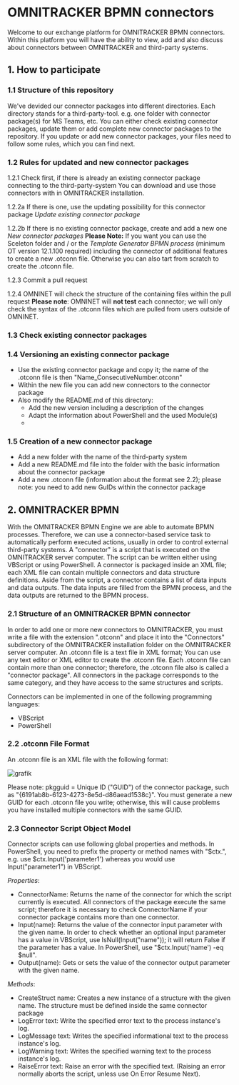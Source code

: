 # OMNITRACKER BPMN connectors

Welcome to our exchange platform for OMNITRACKER BPMN connectors. Within this platform you will have the ability to view, add and also discuss about connectors between OMNITRACKER and third-party systems. 

 
## 1. How to participate

### 1.1 Structure of this repository

We've devided our connector packages into different directories. Each directory stands for a third-party-tool. e.g. one folder with connector package(s) for MS Teams, etc. You can either check existing connector packages, update them or add complete new connector packages to the repository. If you update or add new connector packages, your files need to follow some rules, which you can find next.

### 1.2 Rules for updated and new connector packages
1.2.1 Check first, if there is already an existing connector package connecting to the third-party-system
You can download and use those connectors with in OMNITRACKER installation. 

1.2.2a If there is one, use the updating possibility for this connector package
*Update existing connector package*


1.2.2b If there is no existing connector package, create and add a new one
*New connector packages*
**Please Note:** If you want you can use the Sceleton folder and / or the *Template Generator BPMN process* (minimum OT version 12.1.100 required) including the connector of additional features to create a new .otconn file. Otherwise you can also tart from scratch to create the .otconn file. 


1.2.3 Commit a pull request

1.2.4 OMNINET will check the structure of the containing files within the pull request
**Please note**: OMNINET will **not test** each connector; we will only check the syntax of the .otconn files which are pulled from users outside of OMNINET.

### 1.3 Check existing connector packages

### 1.4 Versioning an existing connector package
- Use the existing connector package and copy it; the name of the .otconn file is then "Name_ConsecutiveNumber.otconn"
- Within the new file you can add new connectors to the connector package
- Also modify the README.md of this directory:
  - Add the new version including a description of the changes
  - Adapt the information about PowerShell and the used Module(s)  
  - 
### 1.5 Creation of a new connector package
- Add a new folder with the name of the third-party system 
- Add a new README.md file into the folder with the basic information about the connector package
- Add a new .otconn file (information about the format see 2.2); please note: you need to add new GuIDs within the connector package

## 2. OMNITRACKER BPMN
With the OMNITRACKER BPMN Engine we are able to automate BPMN processes. Therefore, we can use a connector-based service task to automatically perform executed actions, usually in order to control external third-party systems. A "connector" is a script that is executed on the OMNITRACKER server computer. The script can be written either using VBScript or using PowerShell. A connector is packaged inside an XML file; each XML file can contain multiple connectors and data structure definitions. Aside from the script, a connector contains a list of data inputs and data outputs. The data inputs are filled from the BPMN process, and the data outputs are returned to the BPMN process.

### 2.1 Structure of an OMNITRACKER BPMN connector
In order to add one or more new connectors to OMNITRACKER, you must write a file with the extension ".otconn" and place it into the "Connectors" subdirectory of the OMNITRACKER installation folder on the OMNITRACKER server computer. An .otconn file is a text file in XML format; You can use any text editor or XML editor to create the .otconn file. Each .otconn file can contain more than one connector; therefore, the .otconn file also is called a "connector package". All connectors in the package corresponds to the same category, and they have access to the same structures and scripts.

Connectors can be implemented in one of the following programming languages:
- VBScript
- PowerShell

### 2.2 .otconn File Format
An .otconn file is an XML file with the following format:

![grafik](https://user-images.githubusercontent.com/61735509/121145278-1245ef00-c83f-11eb-9aef-5511df2ee493.png)

Please note: pkgguid = Unique ID ("GUID") of the connector package, such as "{6191ab8b-6123-4273-8e5d-d86aead1538c}". You must generate a new GUID for each .otconn file you write; otherwise, this will cause problems you have installed multiple connectors with the same GUID.

### 2.3 Connector Script Object Model
Connector scripts can use following global properties and methods. In PowerShell, you need to prefix the property or method names with "$ctx.", e.g. use $ctx.Input('parameter1') whereas you would use Input("parameter1") in VBScript. 

*Properties*:
- ConnectorName: Returns the name of the connector for which the script currently is executed. All connectors of the package execute the same script; therefore it is necessary to check ConnectorName if your connector package contains more than one connector.
- Input(name): Returns the value of the connector input parameter with the given name. In order to check whether an optional input parameter has a value in VBScript, use IsNull(Input("name")); it will return False if the parameter has a value. In PowerShell, use "$ctx.Input('name') -eq $null".
- Output(name): Gets or sets the value of the connector output parameter with the given name.

*Methods*:
- CreateStruct name: Creates a new instance of a structure with the given name. The structure must be defined inside the same connector package 
- LogError text: Write the specified error text to the process instance's log.
- LogMessage text: Writes the specified informational text to the process instance's log.
- LogWarning text: Writes the specified warning text to the process instance's log.
- RaiseError text: Raise an error with the specified text. (Raising an error normally aborts the script, unless use On Error Resume Next).

